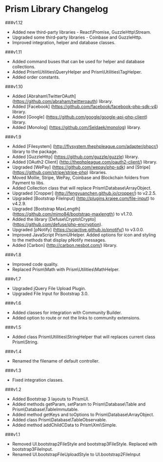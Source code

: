 Prism Library Changelog
==========================

###v1.12
* Added new third-party libraries - React\Promise, GuzzleHttp\Stream.
* Upgraded some third-party libraries - Coinbase and GuzzleHttp.
* Improved integration, helper and database classes.

###v1.11
* Added command buses that can be used for helper and database collections.
* Added Prism\Utilities\QueryHelper and Prism\Utilities\TagHelper.
* Added order constants.

###v1.10
* Added [Abraham\TwitterOAuth] (https://github.com/abraham/twitteroauth) library.
* Added [Facebook] (https://github.com/facebook/facebook-php-sdk-v4) library.
* Added [Google] (https://github.com/google/google-api-php-client) library.
* Added [Monolog] (https://github.com/Seldaek/monolog) library.

###v1.9
* Added [Filesystem] (http://flysystem.thephpleague.com/adapter/phpcr/) library to the package.
* Added [GuzzleHttp] (https://github.com/guzzle/guzzle) library.
* Added [OAuth2 Client] (http://thephpleague.com/oauth2-client/) library.
* Upgraded [WePay] (https://github.com/wepay/php-sdk) and [Stripe] (https://github.com/stripe/stripe-php) libraries.
* Moved Mollie, Stripe, WePay, Coinbase and Blockchain folders from Payment to libs.
* Added Collection class that will replace Prism\Database\ArrayObject.
* Upgraded [Cropper] (http://fengyuanchen.github.io/cropper/) to v2.2.5.
* Upgraded [Bootstrap FileInput] (http://plugins.krajee.com/file-input) to v4.2.9.
* Upgraded [Bootstrap MaxLength] (https://github.com/mimo84/bootstrap-maxlength) to v1.7.0.
* Added the library [Defuse\Crypto\Crypto] (https://github.com/defuse/php-encryption).
* Upgraded [pNotify] (https://sciactive.github.io/pnotify/) to v3.0.0.
* Improved JavaScript PrismUIHelper. Added options for icon and styling to the methods that display pNotify messages.
* Added [Carbon] (http://carbon.nesbot.com/) library.

###v1.8
* Improved code quality.
* Replaced Prism\Math with Prism\Utilities\MathHelper.

###v1.7
* Upgraded jQuery File Upload Plugin.
* Upgraded File Input for Bootstrap 3.0.

###v1.6
* Added classes for integration with Community Builder.
* Added option to route or not the links to community extensions.

###v1.5
* Added class Prism\Utilities\StringHelper that will replaces current class Prism\String.

###v1.4
* Renamed the filename of default controller.

###v1.3
* Fixed integration classes.

###v1.2
* Added Bootstrap 3 layouts to PrismUI.
* Added methods getParam, setParam to Prism\Database\Table and Prism\Database\TableImmutable.
* Added method getKeys and toOptions to Prism\Database\ArrayObject.
* Added class Prism\Database\TableObservable.
* Added method addChildCData to Prism\Xml\Simple.

###v1.1
* Removed UI.bootstrap2FileStyle and bootstrap3FileStyle. Replaced with bootstrap3FileInput.
* Renamed UI.bootstrapFileUploadStyle to UI.bootstrap2FileInput
